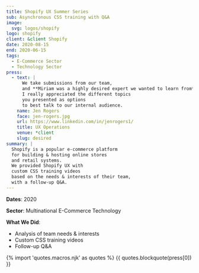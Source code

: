```yaml
---
title: Shopify UX Summer Series
sub: Asynchronous CSS training with Q&A
image:
  svg: logos/shopify
logo: shopify
client: &client Shopify
date: 2020-08-15
end: 2020-06-15
tags: 
  - E-Commerce Sector
  - Technology Sector
press:
  - text: |
      We take submissions from our team,
      and **Miriam was a highly desired expert we wanted to learn from**!
      I really appreciated the different topics
      you presented as options
      to best talk to our internal audience.
    name: Jen Rogers
    face: jen-rogers.jpg
    url: https://www.linkedin.com/in/jenrogers1/
    title: UX Operations
    venue: *client
    slug: desired
summary: |
  Shopify is a popular e-commerce platform
  for building & hosting online stores
  and retail systems.
  We provided Shopify UX with
  custom CSS training videos
  based on the needs & interests of their team,
  with a follow-up Q&A.
---
```


**Dates**: 2020

**Sector**: Multinational E-Commerce Technology

**What We Did**:
  - Analysis of team needs & interests
  - Custom CSS training videos
  - Follow-up Q&A



{% import 'quotes.macros.njk' as quotes %}
{{ quotes.blockquote(press[0]) }}
